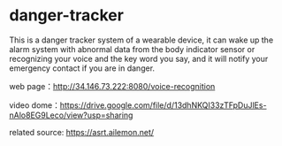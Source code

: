 # danger-tracker
This is a danger tracker system of a wearable device, it can wake up the alarm system with abnormal data from the body indicator sensor or recognizing your voice and the key word you say, and it will notify your emergency contact if you are in danger.





web page：http://34.146.73.222:8080/voice-recognition


video dome：https://drive.google.com/file/d/13dhNKQI33zTFpDuJlEs-nAlo8EG9Leco/view?usp=sharing



related source: https://asrt.ailemon.net/
